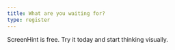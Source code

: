 ```yaml
---
title: What are you waiting for?
type: register
---
```


ScreenHint is free. Try it today and start thinking visually.